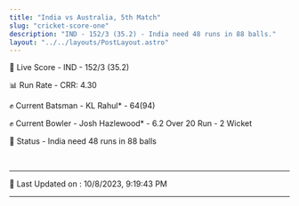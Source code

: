 ```yaml
---
title: "India vs Australia, 5th Match"
slug: "cricket-score-one"
description: "IND - 152/3 (35.2) - India need 48 runs in 88 balls."
layout: "../../layouts/PostLayout.astro"
---
```


🔴 Live Score - IND - 152/3 (35.2)  

📊 Run Rate - CRR: 4.30  

✊ Current Batsman - KL Rahul* - 64(94)  

✊ Current Bowler - Josh Hazlewood* - 6.2 Over 20 Run - 2 Wicket  

📑 Status - India need 48 runs in 88 balls

<br />

***

📝 Last Updated on : 10/8/2023, 9:19:43 PM

***

